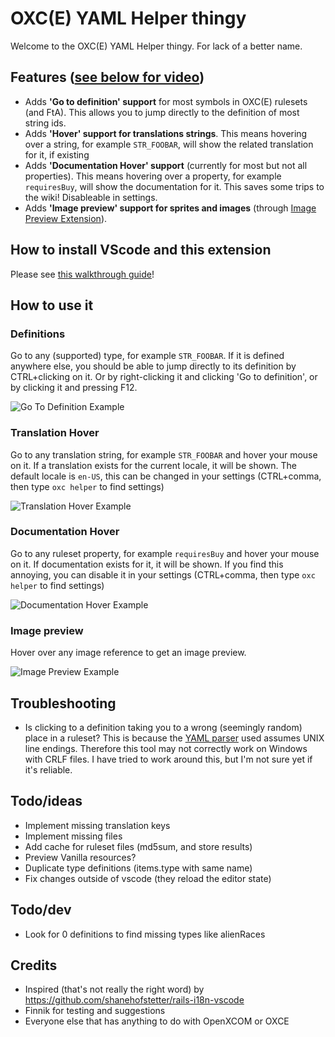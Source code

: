 # OXC(E) YAML Helper thingy
Welcome to the OXC(E) YAML Helper thingy. For lack of a better name.

## Features ([see below for video](#how-to-use-it))
* Adds **'Go to definition' support** for most symbols in OXC(E) rulesets (and FtA). This allows you to jump directly to the definition of most string ids.
* Adds **'Hover' support for translations strings**. This means hovering over a string, for example `STR_FOOBAR`, will show the related translation for it, if existing
* Adds **'Documentation Hover' support** (currently for most but not all properties). This means hovering over a property, for example `requiresBuy`, will show the documentation for it. This saves some trips to the wiki! Disableable in settings.
* Adds **'Image preview' support for sprites and images** (through [Image Preview Extension](https://marketplace.visualstudio.com/items?itemName=kisstkondoros.vscode-gutter-preview)).

## How to install VScode and this extension
Please see [this walkthrough guide](https://github.com/pedroterzero/oxce-yaml-helper/blob/main/INSTALL.md)!

## How to use it

### Definitions
Go to any (supported) type, for example `STR_FOOBAR`. If it is defined anywhere else, you should be able to jump directly to its definition by CTRL+clicking on it. Or by right-clicking it and clicking 'Go to definition', or by clicking it and pressing F12.

![Go To Definition Example](https://raw.githubusercontent.com/pedroterzero/oxce-yaml-helper/main/docs/go-to-definition.gif)

### Translation Hover
Go to any translation string, for example `STR_FOOBAR` and hover your mouse on it. If a translation exists for the current locale, it will be shown. The default locale is `en-US`, this can be changed in your settings (CTRL+comma, then type `oxc helper` to find settings)

![Translation Hover Example](https://raw.githubusercontent.com/pedroterzero/oxce-yaml-helper/main/docs/translation-hover.gif)

### Documentation Hover
Go to any ruleset property, for example `requiresBuy` and hover your mouse on it. If documentation exists for it, it will be shown. If you find this annoying, you can disable it in your settings (CTRL+comma, then type `oxc helper` to find settings)

![Documentation Hover Example](https://raw.githubusercontent.com/pedroterzero/oxce-yaml-helper/main/docs/documentation-hover.gif)

### Image preview
Hover over any image reference to get an image preview.

![Image Preview Example](https://raw.githubusercontent.com/pedroterzero/oxce-yaml-helper/main/docs/image-preview.gif)

## Troubleshooting
- Is clicking to a definition taking you to a wrong (seemingly random) place in a ruleset? This is because the [YAML parser](https://www.npmjs.com/package/yaml) used assumes UNIX line endings. Therefore this tool may not correctly work on Windows with CRLF files. I have tried to work around this, but I'm not sure yet if it's reliable.

## Todo/ideas
- Implement missing translation keys
- Implement missing files
- Add cache for ruleset files (md5sum, and store results)
- Preview Vanilla resources?
- Duplicate type definitions (items.type with same name)
- Fix changes outside of vscode (they reload the editor state)

## Todo/dev
- Look for 0 definitions to find missing types like alienRaces

## Credits
- Inspired (that's not really the right word) by https://github.com/shanehofstetter/rails-i18n-vscode
- Finnik for testing and suggestions
- Everyone else that has anything to do with OpenXCOM or OXCE